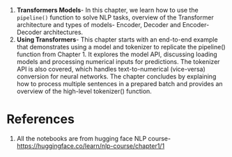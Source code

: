 
1. **Transformers Models**- In this chapter, we learn how to use the `pipeline()` function to solve NLP tasks, overview of the Transformer architecture and types of models- Encoder, Decoder and Encoder-Decoder architectures.
2. **Using Transformers**- This chapter starts with an end-to-end example that demonstrates using a model and tokenizer to 
 replicate the pipeline() function from Chapter 1. It explores the model API, discussing loading models and processing numerical inputs for predictions. The tokenizer API is also covered, which handles text-to-numerical (vice-versa) conversion for neural networks. The chapter concludes by explaining how to process multiple sentences in a prepared batch and provides an overview of the high-level tokenizer() function.




# References
1. All the notebooks are from hugging face NLP course- https://huggingface.co/learn/nlp-course/chapter1/1